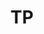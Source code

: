 ---
layout: page
title: TP
parent: Pratique
has_children: true
permalink: pratique/tp/
nav_order: 2
---